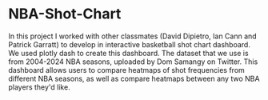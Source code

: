 # NBA-Shot-Chart
In this project I worked with other classmates (David Dipietro, Ian Cann and Patrick Garratt) to develop in interactive basketball shot chart dashboard. We used plotly dash to create this dashboard. The dataset that we use is from 2004-2024 NBA seasons, uploaded by Dom Samangy on Twitter. This dashboard allows users to compare heatmaps of shot frequencies from different NBA seasons, as well as compare heatmaps between any two NBA players they'd like.
